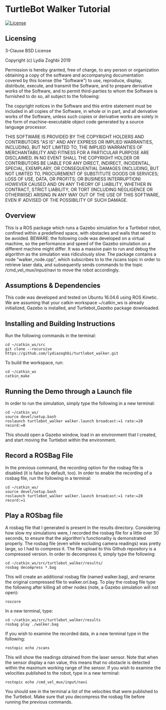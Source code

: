 # TurtleBot Walker Tutorial
[![License](https://img.shields.io/badge/License-BSD%203--Clause-blue.svg)](https://opensource.org/licenses/BSD-3-Clause)

## Licensing
3-Clause BSD License

Copyright (c) Lydia Zoghbi 2019

Permission is hereby granted, free of charge, to any person or organization
obtaining a copy of the software and accompanying documentation covered by
this license (the "Software") to use, reproduce, display, distribute,
execute, and transmit the Software, and to prepare derivative works of the
Software, and to permit third-parties to whom the Software is furnished to
do so, all subject to the following:

The copyright notices in the Software and this entire statement
must be included in all copies of the Software, in whole or in part, and
all derivative works of the Software, unless such copies or derivative
works are solely in the form of machine-executable object code generated by
a source language processor.

THIS SOFTWARE IS PROVIDED BY THE COPYRIGHT HOLDERS AND CONTRIBUTORS "AS IS"
AND ANY EXPRESS OR IMPLIED WARRANTIES, INCLUDING, BUT NOT LIMITED TO, THE
IMPLIED WARRANTIES OF MERCHANTABILITY AND FITNESS FOR A PARTICULAR
PURPOSE ARE DISCLAIMED. IN NO EVENT SHALL THE COPYRIGHT HOLDER OR
CONTRIBUTORS BE LIABLE FOR ANY DIRECT, INDIRECT, INCIDENTAL, SPECIAL, 
EXEMPLARY, OR CONSEQUENTIAL DAMAGES (INCLUDING, BUT NOT LIMITED TO, 
PROCUREMENT OF SUBSTITUTE GOODS OR SERVICES; LOSS OF USE, DATA, OR PROFITS;
OR BUSINESS INTERRUPTION) HOWEVER CAUSED AND ON ANY THEORY OF LIABILITY, 
WHETHER IN CONTRACT, STRICT LIABILITY, OR TORT (INCLUDING NEGLIGENCE OR
OTHERWISE) ARISING IN ANY WAY OUT OF THE USE OF THIS SOFTWARE, EVEN IF
ADVISED OF THE POSSIBILITY OF SUCH DAMAGE.

## Overview
This is a ROS package which runs a Gazebo simulation for a Turtlebot robot, confined within a predefined space, with obstacles and walls that need to be avoided. BEWARE: the following code was developed on a virtual machine, so the performance and speed of the Gazebo simulation on a different machine might differ. It was a massive pain to run and debug the algorithm as the simulation was ridiculously slow. The package contains a node "walker_node.cpp", which subscribes to to the /scans topic in order to retrieve laser data, and subsequently sends commands to the topic /cmd_vel_mux/input/navi to move the robot accordingly.

## Assumptions & Dependencies
This code was developed and tested on Ubuntu 16.04.6 using ROS Kinetic. We are assuming that your catkin workspace ~/catkin_ws is already initialized, Gazebo is installed, and Turtlebot_Gazebo package downloaded.

## Installing and Building Instructions
Run the following commands in the terminal:
```
cd ~/catkin_ws/src
git clone --recursive https://github.com/lydiazoghbi/turtlebot_walker.git
```
To build the workspace, run:
```
cd ~/catkin_ws
catkin_make
```

## Running the Demo through a Launch file
In order to run the simulation, simply type the following in a new terminal:
```
cd ~/catkin_ws/
source devel/setup.bash
roslaunch turtlebot_walker walker.launch broadcast:=1 rate:=20 record:=0
```
This should open a Gazebo window, load in an environment that I created, and start moving the Turtlebot within the environment. 

## Record a ROSBag File
In the previous command, the recording option for the rosbag file is disabled (it is false by default, too). In order to enable the recording of a rosbag file, run the following in a terminal:
```
cd ~/catkin_ws/
source devel/setup.bash
roslaunch turtlebot_walker walker.launch broadcast:=1 rate:=20 record:=1
```

## Play a ROSbag file
A rosbag file that I generated is present in the results directory. Considering how slow my simulations were, I recorded the rosbag file for a little over 30 seconds, to ensure that the algorithm's functionality is demonstrated properly. The rosbag file (even while excluding camera readings) was pretty large, so I had to compress it. The file upload to this Github repository is a compressed version. In order to decompress it, simply type the following:
```
cd ~/catkin_ws/src/turtlebot_walker/results/
rosbag decompress *.bag
```
This will create an additional rosbag file (named walker.bag), and rename the original compressed file to walker.ori.bag. To play the rosbag file type the following after killing all other nodes (note, a Gazebo simulation will not open):
```
roscore
```
In a new terminal, type:
```
cd ~/catkin_ws/src/turtlebot_walker/results
rosbag play ./walker.bag
```
If you wish to examine the recorded data, in a new terminal type in the following:
```
rostopic echo /scans
```
This will show the readings obtained from the laser sensor. Note that when the sensor display a nan value, this means that no obstacle is detected within the maximum working range of the sensor. If you wish to examine the velocities published to the robot, type in a new terminal:
```
rostopic echo /cmd_vel_mux/input/navi
```
You should see in the terminal a list of the velocities that were published to the Turtlebot. Make sure that you decompress the rosbag file before running the previous commands.
